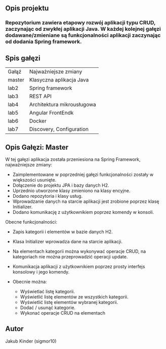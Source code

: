 <h2> Opis projektu</h2>

<h3>Repozytorium zawiera etapowy rozwój aplikacji typu CRUD, zaczynając od zwykłej aplikacji Java. W każdej kolejnej gałęzi dodawane/zmieniane są funkcjonalności aplikacji zaczynając od dodania Spring framework.</h3>

<h2>Spis gałęzi</h2>

<table>
  <tr>
    <td>Gałąź</td>
    <td>Najważniejsze zmiany</td>
  </tr>
  
  <tr>
    <td>master</td>
    <td>Klasyczna aplikacja Java</td>
  </tr>
  
  <tr>
    <td>lab2</td>
    <td>Spring framework</td>
  </tr>
  
  <tr>
    <td>lab3</td>
    <td>REST API</td>
  </tr>
  
  <tr>
    <td>lab4</td>
    <td>Architektura mikrousługowa</td>
  </tr>
  
  <tr>
    <td>lab5</td>
    <td>Angular FrontEndk</td>
  </tr>
  
  <tr>
    <td>lab6</td>
    <td>Docker</td>
  </tr>
  
  <tr>
    <td>lab7</td>
    <td>Discovery, Configuration</td>
  </tr>
</table>

<h2>Opis Gałęzi: Master</h2>
<p>W tej gałęzi aplikacja została przeniesiona na Spring Framework, najważniejsze zmiany:</p>

- Zaimplementowane w poprzedniej gałęzi funkcjonalności zostały w większości usunięte.
- Dołączenie do projektu JPA i bazy danych H2.
- Uprzednio utworzone klasy zmieniono na klasy encyjne.
- Dodano repozytoria i klasy usług.
- Wprowadzanie danych na starcie aplikacji jest zrobione poprzez klasę Initializer.
- Dodano komunikację z użytkownikiem poprzez komendy w konsoli.

<p>Obecne funkcjonalności:</p>

- Zapis kategorii i elementów w bazie danych H2.
- Klasa Initializer wprowadza dane na starcie aplikacji.
- Na elementach kategorii można wykonywać operacje CRUD, na kategoriach nie można przeprowadzić operacji update.
- Komunikacja aplikacji z użytkownikiem poprzez prosty interfejs konsolowy i jego komendy.
- Obecnie można:

  - Wyświetlać listę kategorii.
  - Wyświetlić listę elementów ze wszystkich kategorii.
  - Wyświetlić listę elementów wybranej kategorii.
  - Dodać / usunąć kategorie.
  - Wykonać operacje CRUD na elementach

<h2>Autor</h2>
Jakub Kinder (sigmor10)
